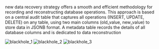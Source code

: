 new data recovery strategy offers a smooth and efficient methodology for recording and reconstructing database operations. 
This approach is based on a central audit table that captures all operations (INSERT, UPDATE, DELETE) on any table, using two main columns (old_value, new_value) to store data in JSONB format. 
A metadata table records the details of all database columns and is dedicated to data reconstruction

![blackhole_1](https://github.com/user-attachments/assets/63265857-e273-47fe-9309-b3c2a6ebba93)
![blackhole_2](https://github.com/user-attachments/assets/d726a69a-6517-467c-931d-1fd90784d3b4)
![blackhole_3](https://github.com/user-attachments/assets/05198467-efc0-4eaa-9ce6-8cb5f2e03ac0)

